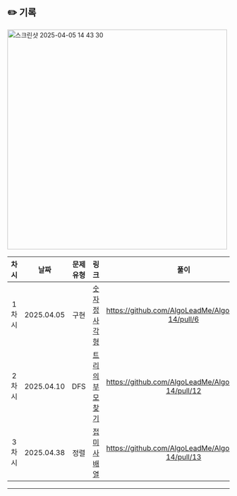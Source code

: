 ## ✏️ 기록  

<img width="498" alt="스크린샷 2025-04-05 14 43 30" src="https://github.com/user-attachments/assets/6acb9b5b-e94a-46e8-9b5c-529cdd282bd8" />


| 차시 |    날짜    | 문제유형 | 링크 | 풀이 |
|:----:|:---------:|:----:|:-----:|:----:|
| 1차시 | 2025.04.05 |  구현  | [숫자 정사각형](https://www.acmicpc.net/problem/1051)|https://github.com/AlgoLeadMe/AlgoLeadMe-14/pull/6|
| 2차시 | 2025.04.10 |  DFS  | [트리의 부모 찾기](https://www.acmicpc.net/problem/11725)|https://github.com/AlgoLeadMe/AlgoLeadMe-14/pull/12|
| 3차시 | 2025.04.38 |  정렬  | [접미사 배열](https://www.acmicpc.net/problem/11656)|https://github.com/AlgoLeadMe/AlgoLeadMe-14/pull/13|
---
